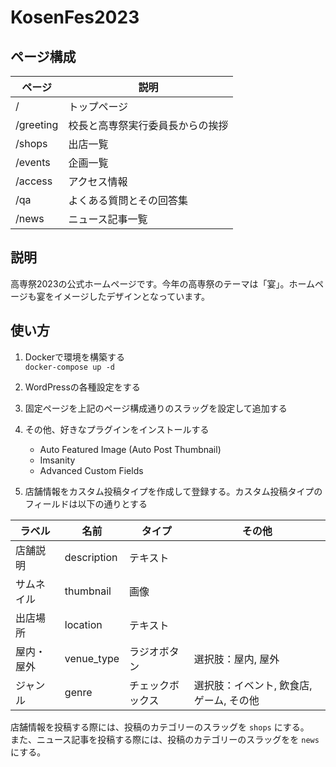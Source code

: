 # KosenFes2023

## ページ構成

| ページ | 説明 |
| -- | -- |
| / | トップページ |
| /greeting | 校長と高専祭実行委員長からの挨拶 |
| /shops | 出店一覧 |
| /events | 企画一覧 |
| /access | アクセス情報 |
| /qa | よくある質問とその回答集 |
| /news | ニュース記事一覧 |

## 説明

高専祭2023の公式ホームページです。今年の高専祭のテーマは「宴」。ホームページも宴をイメージしたデザインとなっています。

## 使い方

1. Dockerで環境を構築する  
  `docker-compose up -d`

2. WordPressの各種設定をする
3. 固定ページを上記のページ構成通りのスラッグを設定して追加する  
4. その他、好きなプラグインをインストールする

   - Auto Featured Image (Auto Post Thumbnail)
   - Imsanity
   - Advanced Custom Fields

5. 店舗情報をカスタム投稿タイプを作成して登録する。カスタム投稿タイプのフィールドは以下の通りとする
  
| ラベル | 名前 | タイプ | その他 |
| -- | -- | -- | -- |
| 店舗説明 | description | テキスト | |
| サムネイル | thumbnail | 画像 | |
| 出店場所 | location | テキスト | |
| 屋内・屋外 | venue_type | ラジオボタン | 選択肢：屋内, 屋外 |
| ジャンル | genre | チェックボックス | 選択肢：イベント, 飲食店, ゲーム, その他 |

店舗情報を投稿する際には、投稿のカテゴリーのスラッグを `shops` にする。  
また、ニュース記事を投稿する際には、投稿のカテゴリーのスラッグをを `news` にする。
